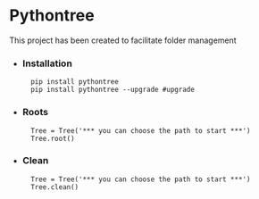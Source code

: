 # Pythontree

This project has been created to facilitate folder management

* ### Installation ###

		pip install pythontree
		pip install pythontree --upgrade #upgrade
		

* ### Roots ###

		Tree = Tree('*** you can choose the path to start ***')
		Tree.root()
		

* ### Clean ###

		Tree = Tree('*** you can choose the path to start ***')
		Tree.clean()
		
